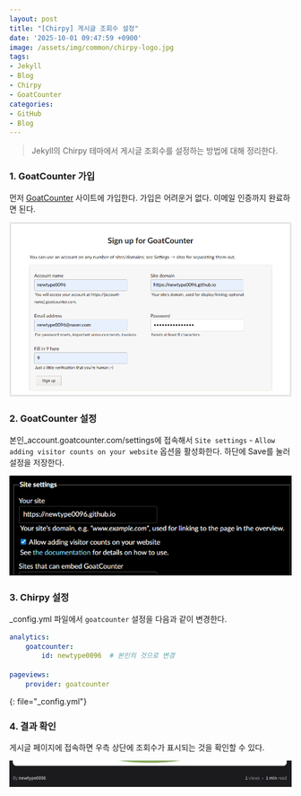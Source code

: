 ```yaml
---
layout: post
title: "[Chirpy] 게시글 조회수 설정"
date: '2025-10-01 09:47:59 +0900'
image: /assets/img/common/chirpy-logo.jpg
tags:
- Jekyll
- Blog
- Chirpy
- GoatCounter
categories:
- GitHub
- Blog
---
```


> Jekyll의 Chirpy 테마에서 게시글 조회수를 설정하는 방법에 대해 정리한다.

### 1. GoatCounter 가입

먼저 [GoatCounter](https://www.goatcounter.com/) 사이트에 가입한다. 가입은 어려운거 없다. 이메일 인증까지 완료하면 된다.

![GoatCounter 가입 화면](/assets/img/20251001/goatcounter-signup.png)

### 2. GoatCounter 설정

본인_account.goatcounter.com/settings에 접속해서 `Site settings` - `Allow adding visitor counts on your website` 옵션을 활성화한다. 하단에 Save를 눌러 설정을 저장한다.

![GoatCounter 설정 화면](/assets/img/20251001/goatcounter-settings.png)

### 3. Chirpy 설정

_config.yml 파일에서 `goatcounter` 설정을 다음과 같이 변경한다.

```yaml
analytics:
    goatcounter:
        id: newtype0096  # 본인의 것으로 변경

pageviews:
    provider: goatcounter
```
{: file="_config.yml"}

### 4. 결과 확인

게시글 페이지에 접속하면 우측 상단에 조회수가 표시되는 것을 확인할 수 있다.

![GoatCounter 결과 확인](/assets/img/20251001/goatcounter-result.png)